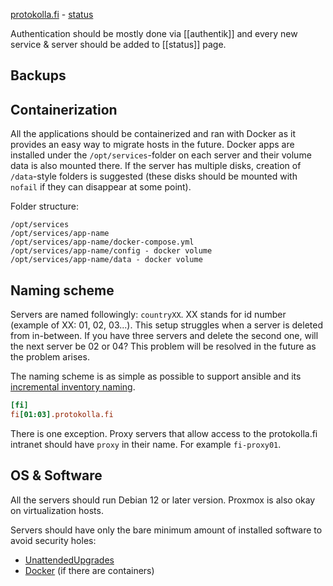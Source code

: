 [protokolla.fi](https://protokolla.fi) - [status](https://status.protokolla.fi/)

Authentication should be mostly done via [[authentik]] and every new service & server should be added to [[status]] page.

## Backups


## Containerization

All the applications should be containerized and ran with Docker as it provides an easy way to migrate hosts in the future. Docker apps are installed under the `/opt/services`-folder on each server and their volume data is also mounted there. If the server has multiple disks, creation of `/data`-style folders is suggested (these disks should be mounted with `nofail` if they can disappear at some point). 

Folder structure:

```
/opt/services
/opt/services/app-name
/opt/services/app-name/docker-compose.yml
/opt/services/app-name/config - docker volume
/opt/services/app-name/data - docker volume
```

## Naming scheme

Servers are named followingly: `countryXX`. XX stands for id number (example of XX: 01, 02, 03...). This setup struggles when a server is deleted from in-between. If you have three servers and delete the second one, will the next server be 02 or 04? This problem will be resolved in the future as the problem arises.

The naming scheme is as simple as possible to support ansible and its [incremental inventory naming](https://docs.ansible.com/ansible/latest/inventory_guide/intro_inventory.html).

```ini
[fi]
fi[01:03].protokolla.fi
```

There is one exception. Proxy servers that allow access to the protokolla.fi intranet should have `proxy` in their name. For example `fi-proxy01`.
## OS & Software

All the servers should run Debian 12 or later version. Proxmox is also okay on virtualization hosts. 

Servers should have only the bare minimum amount of installed software to avoid security holes:
- [UnattendedUpgrades](https://wiki.debian.org/UnattendedUpgrades)
- [Docker](https://get.docker.com/) (if there are containers)